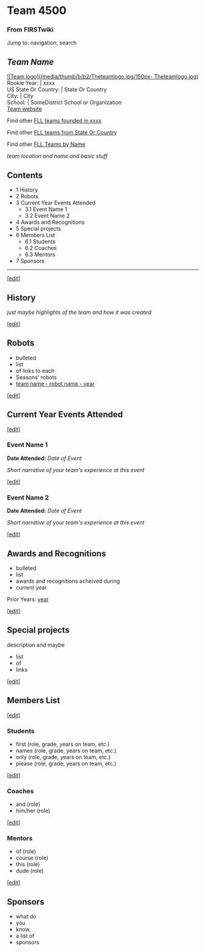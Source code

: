 # Team 4500

### From FIRSTwiki

Jump to: navigation, search

_Team Name_  
---  
[![Team logo](/media/thumb/b/b2/Theteamlogo.jpg/150px-
Theteamlogo.jpg)](/index.php/Image:Theteamlogo.jpg "Team logo" )  
Rookie Year: | xxxx  
US State Or Country: | State Or Country  
City: | City  
School: | SomeDistrict School or Organization  
[Team website](http://www.teamwebsite.com "http://www.teamwebsite.com" )  
  
Find other [FLL teams founded in
xxxx](/index.php?title=Category:FLL_teams_founded_in_xxxx&action=edit
"Category:FLL teams founded in xxxx" )

Find other [FLL teams from State Or
Country](/index.php?title=Category:FLL_teams_from_State_Or_Country&action=edit
"Category:FLL teams from State Or Country" )

Find other [FLL Teams by Name](/index.php/Category:FLL_teams "Category:FLL
teams" )

  

  
_team location and name and basic stuff_

## Contents

  * 1 History
  * 2 Robots
  * 3 Current Year Events Attended
    * 3.1 Event Name 1
    * 3.2 Event Name 2
  * 4 Awards and Recognitions
  * 5 Special projects
  * 6 Members List
    * 6.1 Students
    * 6.2 Coaches
    * 6.3 Mentors
  * 7 Sponsors  
---  
  
[[edit](/index.php?title=Team_4500&action=edit&section=1 "Edit section:
History" )]

## History

_just maybe highlights of the team and how it was created_

[[edit](/index.php?title=Team_4500&action=edit&section=2 "Edit section:
Robots" )]

## Robots

  * bulleted 
  * list 
  * of links to each 
  * Seasons' robots 
  * [team name - robot name - year](/index.php?title=FIRSTwiki:FLL_robot_page_format&action=edit "FIRSTwiki:FLL robot page format" )

[[edit](/index.php?title=Team_4500&action=edit&section=3 "Edit section:
Current Year Events Attended" )]

## Current Year Events Attended

[[edit](/index.php?title=Team_4500&action=edit&section=4 "Edit section: Event
Name 1" )]

### Event Name 1

**Date Attended:** _Date of Event_

_Short narrative of your team's experience at this event_

[[edit](/index.php?title=Team_4500&action=edit&section=5 "Edit section: Event
Name 2" )]

### Event Name 2

**Date Attended:** _Date of Event_

_Short narrative of your team's experience at this event_

  

[[edit](/index.php?title=Team_4500&action=edit&section=6 "Edit section: Awards
and Recognitions" )]

## Awards and Recognitions

  * bulleted 
  * list 
  * awards and recognitions acheived during 
  * current year 

Prior Years: [year](/index.php/FIRSTwiki:FLL_yearly_team_page_format
"FIRSTwiki:FLL yearly team page format" )

[[edit](/index.php?title=Team_4500&action=edit&section=7 "Edit section:
Special projects" )]

## Special projects

description and maybe

  * list 
  * of 
  * links 

[[edit](/index.php?title=Team_4500&action=edit&section=8 "Edit section:
Members List" )]

## Members List

[[edit](/index.php?title=Team_4500&action=edit&section=9 "Edit section:
Students" )]

### Students

  * first (role, grade, years on team, etc.) 
  * names (role, grade, years on team, etc.) 
  * only (role, grade, years on team, etc.) 
  * please (role, grade, years on team, etc.) 

[[edit](/index.php?title=Team_4500&action=edit&section=10 "Edit section:
Coaches" )]

### Coaches

  * and (role) 
  * him/her (role) 

[[edit](/index.php?title=Team_4500&action=edit&section=11 "Edit section:
Mentors" )]

### Mentors

  * of (role) 
  * course (role) 
  * this (role) 
  * dude (role) 

[[edit](/index.php?title=Team_4500&action=edit&section=12 "Edit section:
Sponsors" )]

## Sponsors

  * what do 
  * you 
  * know, 
  * a list of 
  * sponsors 

